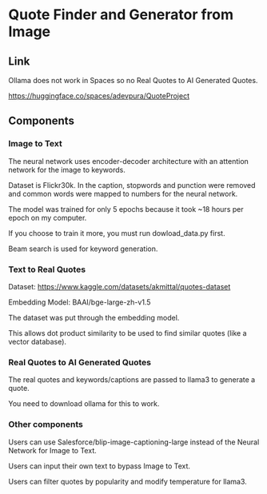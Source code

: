 # Quote Finder and Generator from Image

## Link

Ollama does not work in Spaces so no Real Quotes to AI Generated Quotes.

https://huggingface.co/spaces/adevpura/QuoteProject

## Components

### Image to Text

The neural network uses encoder-decoder architecture with an attention network for the image to keywords.

Dataset is Flickr30k. In the caption, stopwords and punction were removed and common words were mapped to numbers for the neural network.

The model was trained for only 5 epochs because it took ~18 hours per epoch on my computer.

If you choose to train it more, you must run dowload_data.py first.

Beam search is used for keyword generation.

### Text to Real Quotes

Dataset: https://www.kaggle.com/datasets/akmittal/quotes-dataset

Embedding Model: BAAI/bge-large-zh-v1.5

The dataset was put through the embedding model.

This allows dot product similarity to be used to find similar quotes (like a vector database).

### Real Quotes to AI Generated Quotes

The real quotes and keywords/captions are passed to llama3 to generate a quote.

You need to download ollama for this to work.

### Other components

Users can use Salesforce/blip-image-captioning-large instead of the Neural Network for Image to Text.

Users can input their own text to bypass Image to Text.

Users can filter quotes by popularity and modify temperature for llama3.

